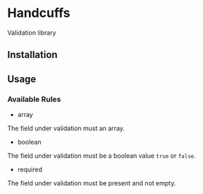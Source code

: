 # Handcuffs

Validation library

## Installation

## Usage

### Available Rules

- array

The field under validation must an array.

- boolean

The field under validation must be a boolean value `true` or `false`.

- required

The field under validation must be present and not empty.

